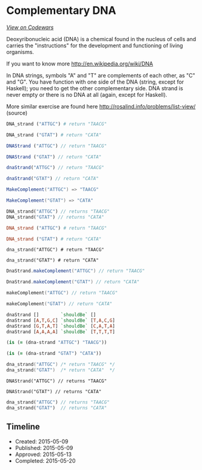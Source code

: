 # Complementary DNA
[*View on Codewars*](https://www.codewars.com/kata/complementary-dna)

Deoxyribonucleic acid (DNA) is a chemical found in the nucleus of cells and carries the "instructions" for the development and functioning of living organisms.

If you want to know more http://en.wikipedia.org/wiki/DNA

In DNA strings, symbols "A" and "T" are complements of each other, as "C" and "G". 
You have function with one side of the DNA (string, except for Haskell); you need to get the other complementary side. DNA strand is never empty or there is no DNA at all (again, except for Haskell).

More similar exercise are found here http://rosalind.info/problems/list-view/ (source)

```python
DNA_strand ("ATTGC") # return "TAACG"

DNA_strand ("GTAT") # return "CATA"
```

```javascript
DNAStrand ("ATTGC") // return "TAACG"

DNAStrand ("GTAT") // return "CATA" 
```

```typescript
dnaStrand("ATTGC") // return "TAACG"

dnaStrand("GTAT") // return "CATA" 
```

```csharp
MakeComplement("ATTGC") => "TAACG"

MakeComplement("GTAT") => "CATA"
```

```php
DNA_strand("ATTGC") // returns "TAACG"
DNA_strand("GTAT") // returns "CATA"
```

```ruby
DNA_strand ("ATTGC") # return "TAACG"

DNA_strand ("GTAT") # return "CATA"
```

```crystal
dna_strand("ATTGC") # return "TAACG"

dna_strand("GTAT") # return "CATA"
```

```java
DnaStrand.makeComplement("ATTGC") // return "TAACG"

DnaStrand.makeComplement("GTAT") // return "CATA"
```

```kotlin
makeComplement("ATTGC") // return "TAACG"

makeComplement("GTAT") // return "CATA"
```


```haskell
dnaStrand []        `shouldBe` []
dnaStrand [A,T,G,C] `shouldBe` [T,A,C,G]
dnaStrand [G,T,A,T] `shouldBe` [C,A,T,A]
dnaStrand [A,A,A,A] `shouldBe` [T,T,T,T]
```

```clojure
(is (= (dna-strand "ATTGC") "TAACG"))

(is (= (dna-strand "GTAT") "CATA"))
```

```c
dna_strand("ATTGC") /* return "TAACG" */
dna_strand("GTAT")  /* return "CATA"  */
```

```golang
DNAStrand("ATTGC") // returns "TAACG"

DNAStrand("GTAT") // returns "CATA"
```

```rust
dna_strand("ATTGC") // returns "TAACG"
dna_strand("GTAT")  // returns "CATA"
```



## Timeline
- Created: 2015-05-09
- Published: 2015-05-09
- Approved: 2015-05-13
- Completed: 2015-05-20